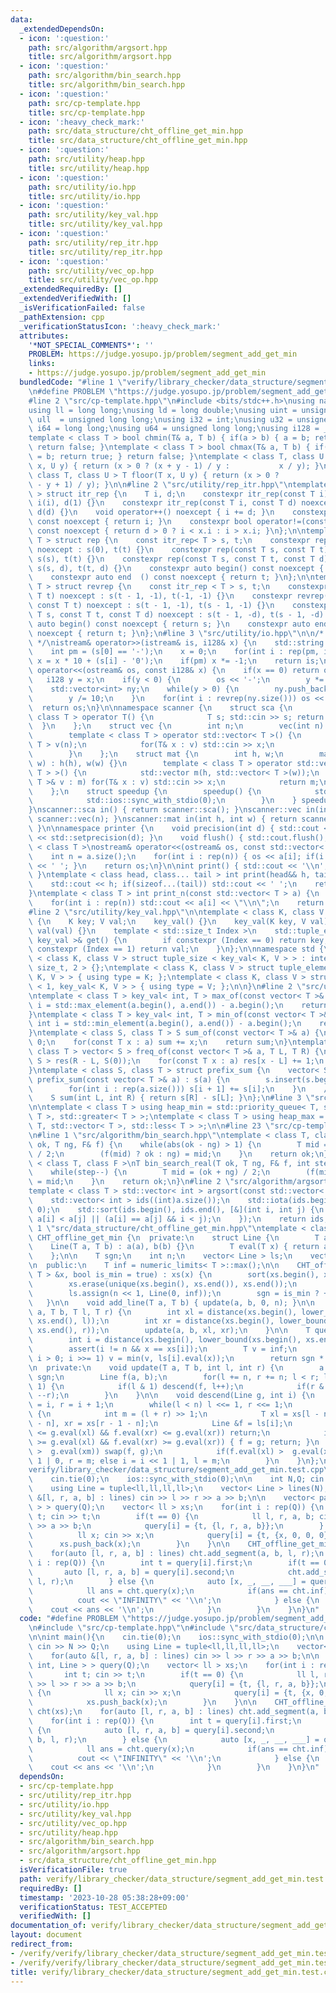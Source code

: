```yaml
---
data:
  _extendedDependsOn:
  - icon: ':question:'
    path: src/algorithm/argsort.hpp
    title: src/algorithm/argsort.hpp
  - icon: ':question:'
    path: src/algorithm/bin_search.hpp
    title: src/algorithm/bin_search.hpp
  - icon: ':question:'
    path: src/cp-template.hpp
    title: src/cp-template.hpp
  - icon: ':heavy_check_mark:'
    path: src/data_structure/cht_offline_get_min.hpp
    title: src/data_structure/cht_offline_get_min.hpp
  - icon: ':question:'
    path: src/utility/heap.hpp
    title: src/utility/heap.hpp
  - icon: ':question:'
    path: src/utility/io.hpp
    title: src/utility/io.hpp
  - icon: ':question:'
    path: src/utility/key_val.hpp
    title: src/utility/key_val.hpp
  - icon: ':question:'
    path: src/utility/rep_itr.hpp
    title: src/utility/rep_itr.hpp
  - icon: ':question:'
    path: src/utility/vec_op.hpp
    title: src/utility/vec_op.hpp
  _extendedRequiredBy: []
  _extendedVerifiedWith: []
  _isVerificationFailed: false
  _pathExtension: cpp
  _verificationStatusIcon: ':heavy_check_mark:'
  attributes:
    '*NOT_SPECIAL_COMMENTS*': ''
    PROBLEM: https://judge.yosupo.jp/problem/segment_add_get_min
    links:
    - https://judge.yosupo.jp/problem/segment_add_get_min
  bundledCode: "#line 1 \"verify/library_checker/data_structure/segment_add_get_min.test.cpp\"\
    \n#define PROBLEM \"https://judge.yosupo.jp/problem/segment_add_get_min\"\n\n\
    #line 2 \"src/cp-template.hpp\"\n#include <bits/stdc++.h>\nusing namespace std;\n\
    using ll = long long;\nusing ld = long double;\nusing uint = unsigned int;\nusing\
    \ ull  = unsigned long long;\nusing i32 = int;\nusing u32 = unsigned int;\nusing\
    \ i64 = long long;\nusing u64 = unsigned long long;\nusing i128 = __int128_t;\n\
    template < class T > bool chmin(T& a, T b) { if(a > b) { a = b; return true; }\
    \ return false; }\ntemplate < class T > bool chmax(T& a, T b) { if(a < b) { a\
    \ = b; return true; } return false; }\ntemplate < class T, class U > T ceil (T\
    \ x, U y) { return (x > 0 ? (x + y - 1) / y :           x / y); }\ntemplate <\
    \ class T, class U > T floor(T x, U y) { return (x > 0 ?           x / y : (x\
    \ - y + 1) / y); }\n\n#line 2 \"src/utility/rep_itr.hpp\"\ntemplate < class T\
    \ > struct itr_rep {\n    T i, d;\n    constexpr itr_rep(const T i) noexcept :\
    \ i(i), d(1) {}\n    constexpr itr_rep(const T i, const T d) noexcept : i(i),\
    \ d(d) {}\n    void operator++() noexcept { i += d; }\n    constexpr int operator*()\
    \ const noexcept { return i; }\n    constexpr bool operator!=(const itr_rep x)\
    \ const noexcept { return d > 0 ? i < x.i : i > x.i; }\n};\n\ntemplate < class\
    \ T > struct rep {\n    const itr_rep< T > s, t;\n    constexpr rep(const T t)\
    \ noexcept : s(0), t(t) {}\n    constexpr rep(const T s, const T t) noexcept :\
    \ s(s), t(t) {}\n    constexpr rep(const T s, const T t, const T d) noexcept :\
    \ s(s, d), t(t, d) {}\n    constexpr auto begin() const noexcept { return s; }\n\
    \    constexpr auto end  () const noexcept { return t; }\n};\n\ntemplate < class\
    \ T > struct revrep {\n    const itr_rep < T > s, t;\n    constexpr revrep(const\
    \ T t) noexcept : s(t - 1, -1), t(-1, -1) {}\n    constexpr revrep(const T s,\
    \ const T t) noexcept : s(t - 1, -1), t(s - 1, -1) {}\n    constexpr revrep(const\
    \ T s, const T t, const T d) noexcept : s(t - 1, -d), t(s - 1, -d) {}\n    constexpr\
    \ auto begin() const noexcept { return s; }\n    constexpr auto end  () const\
    \ noexcept { return t; }\n};\n#line 3 \"src/utility/io.hpp\"\n\n/* 128bit integer\
    \ */\nistream& operator>>(istream& is, i128& x) {\n    std::string s; is >> s;\n\
    \    int pm = (s[0] == '-');\n    x = 0;\n    for(int i : rep(pm, int(s.size())))\
    \ x = x * 10 + (s[i] - '0');\n    if(pm) x *= -1;\n    return is;\n}\nostream&\
    \ operator<<(ostream& os, const i128& x) {\n    if(x == 0) return os << x;\n \
    \   i128 y = x;\n    if(y < 0) {\n        os << '-';\n        y *= -1;\n    }\n\
    \    std::vector<int> ny;\n    while(y > 0) {\n        ny.push_back(y % 10);\n\
    \        y /= 10;\n    }\n    for(int i : revrep(ny.size())) os << ny[i];\n  \
    \  return os;\n}\n\nnamespace scanner {\n    struct sca {\n        template <\
    \ class T > operator T() {\n            T s; std::cin >> s; return s;\n      \
    \  }\n    };\n    struct vec {\n        int n;\n        vec(int n) : n(n) {}\n\
    \        template < class T > operator std::vector< T >() {\n            std::vector<\
    \ T > v(n);\n            for(T& x : v) std::cin >> x;\n            return v;\n\
    \        }\n    };\n    struct mat {\n        int h, w;\n        mat(int h, int\
    \ w) : h(h), w(w) {}\n        template < class T > operator std::vector< std::vector<\
    \ T > >() {\n            std::vector m(h, std::vector< T >(w));\n            for(std::vector<\
    \ T >& v : m) for(T& x : v) std::cin >> x;\n            return m;\n        }\n\
    \    };\n    struct speedup {\n        speedup() {\n            std::cin.tie(0);\n\
    \            std::ios::sync_with_stdio(0);\n        }\n    } speedup_instance;\n\
    }\nscanner::sca in() { return scanner::sca(); }\nscanner::vec in(int n) { return\
    \ scanner::vec(n); }\nscanner::mat in(int h, int w) { return scanner::mat(h, w);\
    \ }\n\nnamespace printer {\n    void precision(int d) { std::cout << std::fixed\
    \ << std::setprecision(d); }\n    void flush() { std::cout.flush(); }\n}\n\ntemplate\
    \ < class T >\nostream& operator<<(ostream& os, const std::vector< T > a) {\n\
    \    int n = a.size();\n    for(int i : rep(n)) { os << a[i]; if(i != n - 1) os\
    \ << ' '; }\n    return os;\n}\n\nint print() { std::cout << '\\n'; return 0;\
    \ }\ntemplate < class head, class... tail > int print(head&& h, tail&&... t) {\n\
    \    std::cout << h; if(sizeof...(tail)) std::cout << ' ';\n    return print(std::forward<tail>(t)...);\n\
    }\ntemplate < class T > int print_n(const std::vector< T > a) {\n    int n = a.size();\n\
    \    for(int i : rep(n)) std::cout << a[i] << \"\\n\";\n    return 0;\n}\n\n\n\
    #line 2 \"src/utility/key_val.hpp\"\n\ntemplate < class K, class V >\nstruct key_val\
    \ {\n    K key; V val;\n    key_val() {}\n    key_val(K key, V val) : key(key),\
    \ val(val) {}\n    template < std::size_t Index >\n    std::tuple_element_t< Index,\
    \ key_val >& get() {\n        if constexpr (Index == 0) return key;\n        if\
    \ constexpr (Index == 1) return val;\n    }\n};\n\nnamespace std {\n\ntemplate\
    \ < class K, class V > struct tuple_size < key_val< K, V > > : integral_constant<\
    \ size_t, 2 > {};\ntemplate < class K, class V > struct tuple_element < 0, key_val<\
    \ K, V > > { using type = K; };\ntemplate < class K, class V > struct tuple_element\
    \ < 1, key_val< K, V > > { using type = V; };\n\n}\n#line 2 \"src/utility/vec_op.hpp\"\
    \ntemplate < class T > key_val< int, T > max_of(const vector< T >& a) {\n    int\
    \ i = std::max_element(a.begin(), a.end()) - a.begin();\n    return {i, a[i]};\n\
    }\ntemplate < class T > key_val< int, T > min_of(const vector< T >& a) {\n   \
    \ int i = std::min_element(a.begin(), a.end()) - a.begin();\n    return {i, a[i]};\n\
    }\ntemplate < class S, class T > S sum_of(const vector< T >& a) {\n    S sum =\
    \ 0;\n    for(const T x : a) sum += x;\n    return sum;\n}\ntemplate < class S,\
    \ class T > vector< S > freq_of(const vector< T >& a, T L, T R) {\n    vector<\
    \ S > res(R - L, S(0));\n    for(const T x : a) res[x - L] += 1;\n    return res;\n\
    }\ntemplate < class S, class T > struct prefix_sum {\n    vector< S > s;\n   \
    \ prefix_sum(const vector< T >& a) : s(a) {\n        s.insert(s.begin(), S(0));\n\
    \        for(int i : rep(a.size())) s[i + 1] += s[i];\n    }\n    // [L, R)\n\
    \    S sum(int L, int R) { return s[R] - s[L]; }\n};\n#line 3 \"src/utility/heap.hpp\"\
    \n\ntemplate < class T > using heap_min = std::priority_queue< T, std::vector<\
    \ T >, std::greater< T > >;\ntemplate < class T > using heap_max = std::priority_queue<\
    \ T, std::vector< T >, std::less< T > >;\n\n#line 23 \"src/cp-template.hpp\"\n\
    \n#line 1 \"src/algorithm/bin_search.hpp\"\ntemplate < class T, class F >\nT bin_search(T\
    \ ok, T ng, F& f) {\n    while(abs(ok - ng) > 1) {\n        T mid = (ok + ng)\
    \ / 2;\n        (f(mid) ? ok : ng) = mid;\n    }\n    return ok;\n}\n\ntemplate\
    \ < class T, class F >\nT bin_search_real(T ok, T ng, F& f, int step = 80) {\n\
    \    while(step--) {\n        T mid = (ok + ng) / 2;\n        (f(mid) ? ok : ng)\
    \ = mid;\n    }\n    return ok;\n}\n#line 2 \"src/algorithm/argsort.hpp\"\n\n\
    template < class T > std::vector< int > argsort(const std::vector< T > &a) {\n\
    \    std::vector< int > ids((int)a.size());\n    std::iota(ids.begin(), ids.end(),\
    \ 0);\n    std::sort(ids.begin(), ids.end(), [&](int i, int j) {\n        return\
    \ a[i] < a[j] || (a[i] == a[j] && i < j);\n    });\n    return ids;\n}\n#line\
    \ 1 \"src/data_structure/cht_offline_get_min.hpp\"\ntemplate < class T > class\
    \ CHT_offline_get_min {\n  private:\n    struct Line {\n        T a, b;\n    \
    \    Line(T a, T b) : a(a), b(b) {}\n        T eval(T x) { return a * x + b; }\n\
    \    };\n\n    T sgn;\n    int n;\n    vector< Line > ls;\n    vector< T > xs;\n\
    \n  public:\n    T inf = numeric_limits< T >::max();\n\n    CHT_offline_get_min(vector<\
    \ T > &x, bool is_min = true) : xs(x) {\n        sort(xs.begin(), xs.end());\n\
    \        xs.erase(unique(xs.begin(), xs.end()), xs.end());\n        n = xs.size();\n\
    \        ls.assign(n << 1, Line(0, inf));\n        sgn = is_min ? +1 : -1;\n \
    \   }\n\n    void add_line(T a, T b) { update(a, b, 0, n); }\n\n    void add_segment(T\
    \ a, T b, T l, T r) {\n        int xl = distance(xs.begin(), lower_bound(xs.begin(),\
    \ xs.end(), l));\n        int xr = distance(xs.begin(), lower_bound(xs.begin(),\
    \ xs.end(), r));\n        update(a, b, xl, xr);\n    }\n\n    T query(T x) {\n\
    \        int i = distance(xs.begin(), lower_bound(xs.begin(), xs.end(), x));\n\
    \        assert(i != n && x == xs[i]);\n        T v = inf;\n        for(i += n;\
    \ i > 0; i >>= 1) v = min(v, ls[i].eval(x));\n        return sgn * v;\n    }\n\
    \n  private:\n    void update(T a, T b, int l, int r) {\n        a *= sgn, b *=\
    \ sgn;\n        Line f(a, b);\n        for(l += n, r += n; l < r; l >>= 1, r >>=\
    \ 1) {\n            if(l & 1) descend(f, l++);\n            if(r & 1) descend(f,\
    \ --r);\n        }\n    }\n\n    void descend(Line g, int i) {\n        int l\
    \ = i, r = i + 1;\n        while(l < n) l <<= 1, r <<= 1;\n        while(l < r)\
    \ {\n            int m = (l + r) >> 1;\n            T xl = xs[l - n], xm = xs[m\
    \ - n], xr = xs[r - 1 - n];\n            Line &f = ls[i];\n            if(f.eval(xl)\
    \ <= g.eval(xl) && f.eval(xr) <= g.eval(xr)) return;\n            if(f.eval(xl)\
    \ >= g.eval(xl) && f.eval(xr) >= g.eval(xr)) { f = g; return; }\n            if(f.eval(xm)\
    \ >  g.eval(xm)) swap(f, g);\n            if(f.eval(xl) >  g.eval(xl)) i = i <<\
    \ 1 | 0, r = m; else i = i << 1 | 1, l = m;\n        }\n    }\n};\n#line 5 \"\
    verify/library_checker/data_structure/segment_add_get_min.test.cpp\"\n\nint main(){\n\
    \    cin.tie(0);\n    ios::sync_with_stdio(0);\n\n    int N,Q; cin >> N >> Q;\n\
    \    using Line = tuple<ll,ll,ll,ll>;\n    vector< Line > lines(N);\n    for(auto\
    \ &[l, r, a, b] : lines) cin >> l >> r >> a >> b;\n\n    vector< pair< int, Line\
    \ > > query(Q);\n    vector< ll > xs;\n    for(int i : rep(Q)) {\n        int\
    \ t; cin >> t;\n        if(t == 0) {\n            ll l, r, a, b; cin >> l >> r\
    \ >> a >> b;\n            query[i] = {t, {l, r, a, b}};\n        } else {\n  \
    \          ll x; cin >> x;\n            query[i] = {t, {x, 0, 0, 0}};\n      \
    \      xs.push_back(x);\n        }\n    }\n\n    CHT_offline_get_min<ll> cht(xs);\n\
    \    for(auto [l, r, a, b] : lines) cht.add_segment(a, b, l, r);\n    for(int\
    \ i : rep(Q)) {\n        int t = query[i].first;\n        if(t == 0) {\n     \
    \       auto [l, r, a, b] = query[i].second;\n            cht.add_segment(a, b,\
    \ l, r);\n        } else {\n            auto [x, _, __, ___] = query[i].second;\n\
    \            ll ans = cht.query(x);\n            if(ans == cht.inf) {\n      \
    \          cout << \"INFINITY\" << '\\n';\n            } else {\n            \
    \    cout << ans << '\\n';\n            }\n        }\n    }\n}\n"
  code: "#define PROBLEM \"https://judge.yosupo.jp/problem/segment_add_get_min\"\n\
    \n#include \"src/cp-template.hpp\"\n#include \"src/data_structure/cht_offline_get_min.hpp\"\
    \n\nint main(){\n    cin.tie(0);\n    ios::sync_with_stdio(0);\n\n    int N,Q;\
    \ cin >> N >> Q;\n    using Line = tuple<ll,ll,ll,ll>;\n    vector< Line > lines(N);\n\
    \    for(auto &[l, r, a, b] : lines) cin >> l >> r >> a >> b;\n\n    vector< pair<\
    \ int, Line > > query(Q);\n    vector< ll > xs;\n    for(int i : rep(Q)) {\n \
    \       int t; cin >> t;\n        if(t == 0) {\n            ll l, r, a, b; cin\
    \ >> l >> r >> a >> b;\n            query[i] = {t, {l, r, a, b}};\n        } else\
    \ {\n            ll x; cin >> x;\n            query[i] = {t, {x, 0, 0, 0}};\n\
    \            xs.push_back(x);\n        }\n    }\n\n    CHT_offline_get_min<ll>\
    \ cht(xs);\n    for(auto [l, r, a, b] : lines) cht.add_segment(a, b, l, r);\n\
    \    for(int i : rep(Q)) {\n        int t = query[i].first;\n        if(t == 0)\
    \ {\n            auto [l, r, a, b] = query[i].second;\n            cht.add_segment(a,\
    \ b, l, r);\n        } else {\n            auto [x, _, __, ___] = query[i].second;\n\
    \            ll ans = cht.query(x);\n            if(ans == cht.inf) {\n      \
    \          cout << \"INFINITY\" << '\\n';\n            } else {\n            \
    \    cout << ans << '\\n';\n            }\n        }\n    }\n}\n"
  dependsOn:
  - src/cp-template.hpp
  - src/utility/rep_itr.hpp
  - src/utility/io.hpp
  - src/utility/key_val.hpp
  - src/utility/vec_op.hpp
  - src/utility/heap.hpp
  - src/algorithm/bin_search.hpp
  - src/algorithm/argsort.hpp
  - src/data_structure/cht_offline_get_min.hpp
  isVerificationFile: true
  path: verify/library_checker/data_structure/segment_add_get_min.test.cpp
  requiredBy: []
  timestamp: '2023-10-28 05:38:28+09:00'
  verificationStatus: TEST_ACCEPTED
  verifiedWith: []
documentation_of: verify/library_checker/data_structure/segment_add_get_min.test.cpp
layout: document
redirect_from:
- /verify/verify/library_checker/data_structure/segment_add_get_min.test.cpp
- /verify/verify/library_checker/data_structure/segment_add_get_min.test.cpp.html
title: verify/library_checker/data_structure/segment_add_get_min.test.cpp
---
```

